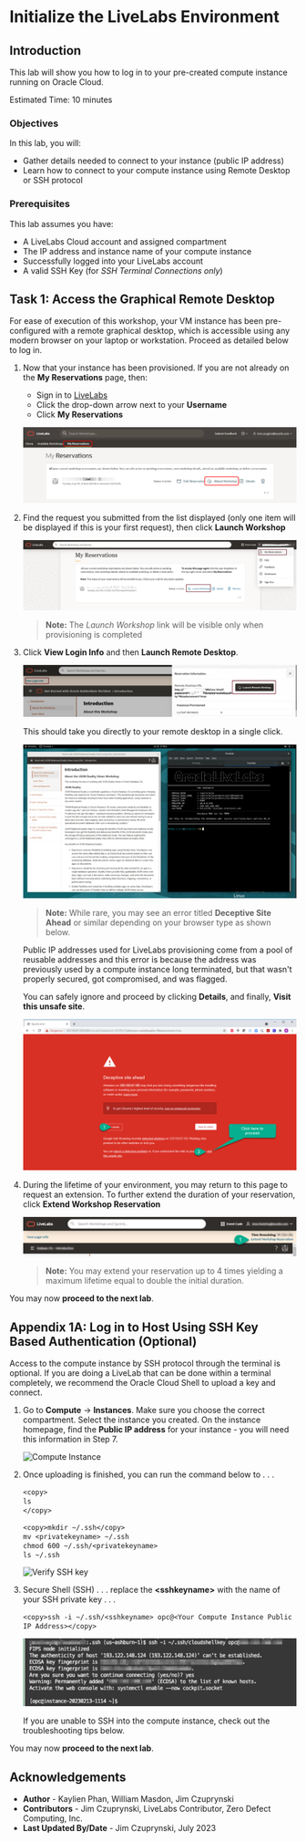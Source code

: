 # Initialize the LiveLabs Environment

## Introduction
This lab will show you how to log in to your pre-created compute instance running on Oracle Cloud.

Estimated Time: 10 minutes

### Objectives
In this lab, you will:
- Gather details needed to connect to your instance (public IP address)
- Learn how to connect to your compute instance using Remote Desktop or SSH protocol

### Prerequisites

This lab assumes you have:
- A LiveLabs Cloud account and assigned compartment
- The IP address and instance name of your compute instance
- Successfully logged into your LiveLabs account
- A valid SSH Key (for *SSH Terminal Connections only*)

## Task 1: Access the Graphical Remote Desktop
For ease of execution of this workshop, your VM instance has been pre-configured with a remote graphical desktop, which is accessible using any modern browser on your laptop or workstation. Proceed as detailed below to log in.

1. Now that your instance has been provisioned. If you are not already on the **My Reservations** page, then:
    - Sign in to [LiveLabs](https://livelabs.oracle.com)
    - Click the drop-down arrow next to your **Username**
    - Click **My Reservations**

   ![my reservation](./images/my-reservations.png "my reservation")

2. Find the request you submitted from the list displayed (only one item will be displayed if this is your first request), then click **Launch Workshop**

    ![my reservation completed](./images/my-reservation-completed.png "my reservation completed")

    >**Note:** The *Launch Workshop* link will be visible only when provisioning is completed

3. Click **View Login Info** and then **Launch Remote Desktop**.

    ![Login information](./images/login-info.png "Login Information")

    This should take you directly to your remote desktop in a single click.

    ![noVNC launch remote desktop](./images/novnc-launch-get-started-generic.png "noVNC launch remote desktop ")

    >**Note:**  While rare, you may see an error titled **Deceptive Site Ahead** or similar depending on your browser type as shown below.

    Public IP addresses used for LiveLabs provisioning come from a pool of reusable addresses and this error is because the address was previously used by a compute instance long terminated, but that wasn't properly secured, got compromised, and was flagged.

    You can safely ignore and proceed by clicking **Details**, and finally, **Visit this unsafe site**.

    ![site error message](./images/novnc-deceptive-site-error.png "site error message ")

4. During the lifetime of your environment, you may return to this page to request an extension. To further extend the duration of your reservation, click **Extend Workshop Reservation**

    ![Extend Workshop Reservation](./images/extend-my-reservation.png "Extend Workshop Reservation")

    >**Note:** You may extend your reservation up to 4 times yielding a maximum lifetime equal to double the initial duration.

You may now **proceed to the next lab**.

## Appendix 1A: Log in to Host Using SSH Key Based Authentication (Optional)

Access to the compute instance by SSH protocol through the terminal is optional. If you are doing a LiveLab that can be done within a terminal completely, we recommend the Oracle Cloud Shell to upload a key and connect.

1.  Go to **Compute** -> **Instances**. Make sure you choose the correct compartment. Select the instance you created. On the instance homepage, find the **Public IP address** for your instance - you will need this information in Step 7.

    ![Compute Instance](https://oracle-livelabs.github.io/common/images/console/compute-instances.png " ")

2. Once uploading is finished, you can run the command below to . . .

    ```nohighlight
    <copy>
    ls
    </copy>
    ```
    ```nohighlight
    <copy>mkdir ~/.ssh</copy>
    mv <privatekeyname> ~/.ssh
    chmod 600 ~/.ssh/<privatekeyname>
    ls ~/.ssh
    ```

    ![Verify SSH key](https://oracle-livelabs.github.io/common/labs/generate-ssh-key-cloud-shell/images/upload-key-finished.png " ")

3.  Secure Shell (SSH) . . . replace the **&lt;sshkeyname&gt;** with the name of your SSH private key . . .

    ```text
    <copy>ssh -i ~/.ssh/<sshkeyname> opc@<Your Compute Instance Public IP Address></copy>
    ```
    ![SSH into compute instance](./images/ssh.png " ")

    If you are unable to SSH into the compute instance, check out the troubleshooting tips below.

You may now **proceed to the next lab**.

## Acknowledgements
* **Author** - Kaylien Phan, William Masdon, Jim Czuprynski
* **Contributors** - Jim Czuprynski, LiveLabs Contributor, Zero Defect Computing, Inc.
* **Last Updated By/Date** - Jim Czuprynski, July 2023
